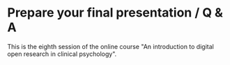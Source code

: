 # Prepare your final presentation / Q & A  
This is the eighth session of the online course "An introduction to digital open research in clinical psychology".
